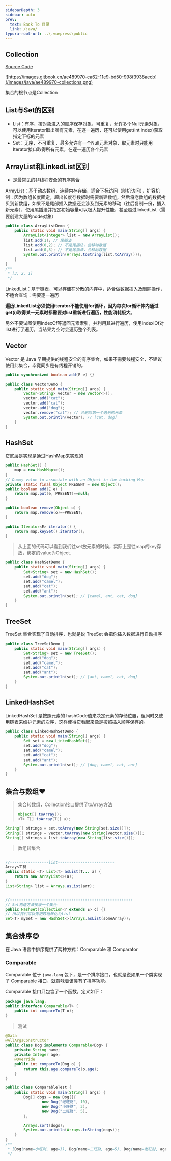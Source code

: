 ```yaml
---
sidebarDepth: 3
sidebar: auto
prev:
  text: Back To 目录
  link: /java/
typora-root-url: ..\.vuepress\public
---
```




## Collection

[Source Code](https://github.com/Q10Viking/learncode/tree/main/javabasic/src/org/hzz/collection)

![https://images.gitbook.cn/ae489970-ca62-11e9-bd50-998f3938aecb](/images/java/ae489970-collections.png)



集合的根节点是Collection



## List与Set的区别

- List：有序，按对象进入的顺序保存对象，可重复，允许多个Null元素对象，可以使用Iterator取出所有元素，在逐一遍历，还可以使用get(int index)获取指定下标的元素
- Set：无序，不可重复，最多允许有一个Null元素对象，取元素时只能用Iterator接口取得所有元素，在逐一遍历各个元素



## ArrayList和LinkedList区别

- 是最常见的非线程安全的有序集合

ArrayList：基于动态数组，连续内存存储，适合下标访问（随机访问），扩容机制：因为数组长度固定，超出长度存数据时需要新建数组，然后将老数组的数据拷贝到新数组，如果不是尾部插入数据还会涉及到元素的移动（往后复制一份，插入新元素），使用尾插法并指定初始容量可以极大提升性能、甚至超过linkedList（需要创建大量的node对象）

```java
public class ArrayListDemo {
    public static void main(String[] args) {
        ArrayList<Integer> list = new ArrayList();
        list.add(1); // 尾插法
        list.add(0,2); // 不是尾插法，会移动数据
        list.add(0,3); // 不是尾插法，会移动数据
        System.out.println(Arrays.toString(list.toArray()));
    }
}
/**
 * [3, 2, 1]
 */
```

LinkedList：基于链表，可以存储在分散的内存中，适合做数据插入及删除操作，不适合查询：需要逐一遍历

**遍历LinkedList必须使用iterator不能使用for循环，因为每次for循环体内通过get(i)取得某一元素时都需要对list重新进行遍历，性能消耗极大**。

另外不要试图使用indexOf等返回元素索引，并利用其进行遍历，使用indexlOf对list进行了遍历，当结果为空时会遍历整个列表。



## Vector

Vector 是 Java 早期提供的线程安全的有序集合，如果不需要线程安全，不建议使用此集合，毕竟同步是有线程开销的。

```java
public synchronized boolean add(E e) {}
```

```java
public class VectorDemo {
    public static void main(String[] args) {
        Vector<String> vector = new Vector<>();
        vector.add("cat");
        vector.add("cat");
        vector.add("dog");
        vector.remove("cat"); // 会删除第一个遇到的元素
        System.out.println(vector); // [cat, dog]
    }
}
```



## HashSet

它底层是实现是通过HashMap来实现的

```java
public HashSet() {
    map = new HashMap<>();
}
// Dummy value to associate with an Object in the backing Map
private static final Object PRESENT = new Object();
public boolean add(E e) {
    return map.put(e, PRESENT)==null;
}

public boolean remove(Object o) {
    return map.remove(o)==PRESENT;
}

public Iterator<E> iterator() {
    return map.keySet().iterator();
}
```

> 从上面的代码可以看到我们往set放元素的时候，实际上是往map的key存放，绑定的value为Object.

```java
public class HashSetDemo {
    public static void main(String[] args) {
        Set<String> set = new HashSet();
        set.add("dog");
        set.add("camel");
        set.add("cat");
        set.add("ant");
        System.out.println(set); // [camel, ant, cat, dog]
    }
}
```



## TreeSet

TreeSet 集合实现了自动排序，也就是说 TreeSet 会把你插入数据进行自动排序

```java
public class TreeSetDemo {
    public static void main(String[] args) {
        Set<String> set = new TreeSet();
        set.add("dog");
        set.add("camel");
        set.add("cat");
        set.add("ant");
        System.out.println(set); // [ant, camel, cat, dog]
    }
}
```



## LinkedHashSet

LinkedHashSet 是按照元素的 hashCode值来决定元素的存储位置，但同时又使用链表来维护元素的次序，这样使得它看起来像是按照插入顺序保存的。

```java
public class LinkedHashSetDemo {
    public static void main(String[] args) {
        Set set = new LinkedHashSet();
        set.add("dog");
        set.add("camel");
        set.add("cat");
        set.add("ant");
        System.out.println(set); // [dog, camel, cat, ant]
    }
}
```



## 集合与数组❤️

> 集合转数组，Collection接口提供了toArray方法
>
> ```java
> Object[] toArray();
> <T> T[] toArray(T[] a);
> ```

```java
String[] strings = set.toArray(new String[set.size()]);
String[] strings = vector.toArray(new String[vector.size()]);
String[] strings = list.toArray(new String[list.size()]);
```

> 数组转集合

```java

//-----------------list-------------------------
Arrays工具
public static <T> List<T> asList(T... a) {
    return new ArrayList<>(a);
}
List<String> list = Arrays.asList(arr);


//------------------------------------------------------
// Set构造方法接收一个集合
public HashSet(Collection<? extends E> c) {}
// 所以我们可以先把数组转化为list
Set<T> mySet = new HashSet<>(Arrays.asList(someArray));
```



## 集合排序😊

在 Java 语言中排序提供了两种方式：Comparable 和 Comparator



### Comparable

Comparable 位于 `java.lang` 包下，是一个排序接口，也就是说如果一个类实现了 Comparable 接口，就意味着该类有了排序功能。

Comparable 接口只包含了一个函数，定义如下：

```java
package java.lang;
public interface Comparable<T> {
    public int compareTo(T o);
}
```

> 测试

```java
@Data
@AllArgsConstructor
public class Dog implements Comparable<Dog> {
    private String name;
    private Integer age;
    @Override
    public int compareTo(Dog o) {
        return this.age.compareTo(o.age);
    }
}

public class ComparableTest {
    public static void main(String[] args) {
        Dog[] dogs = new Dog[]{
                new Dog("老旺财", 10),
                new Dog("小旺财", 3),
                new Dog("二旺财", 5),
        };

        Arrays.sort(dogs);
        System.out.println(Arrays.toString(dogs));
    }
}
/**
 * [Dog(name=小旺财, age=3), Dog(name=二旺财, age=5), Dog(name=老旺财, age=10)]
 */
```

